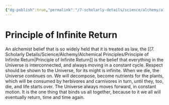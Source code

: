 ```yaml
---
{"dg-publish":true,"permalink":"/7-scholarly-details/science/alchemy/alchemical-principles/principle-of-infinite-return/","noteIcon":""}
---
```


# Principle of Infinite Return

An alchemist belief that is so widely held that it is treated as law, the [[7. Scholarly Details/Science/Alchemy/Alchemical Principles/Principle of Infinite Return\|Principle of Infinite Return]] is the belief that everything in the Universe is interconnected, and always moving in a constant cycle. Respect should be shown to the Universe, for its might is infinite. When we die, the Universe continues on. We will decompose, become nutrients for the plants, which will be consumed by herbivores and carnivores in turn, until they, too, die, and life starts over. The Universe always moves forward, in constant motion. It is the one thing that binds us all together, because to it we all will eventually return, time and time again. 